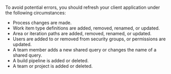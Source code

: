 To avoid potential errors, you should refresh your client application under the following circumstances:

-   Process changes are made.
-   Work item type definitions are added, removed, renamed, or updated.
-   Area or iteration paths are added, removed, renamed, or updated.
-   Users are added to or removed from security groups, or permissions are updated.
-   A team member adds a new shared query or changes the name of a shared query.
-   A build pipeline is added or deleted.
-   A team or project is added or deleted.
